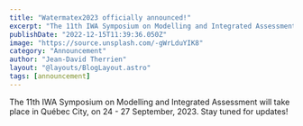 ```yaml
---
title: "Watermatex2023 officially announced!"
excerpt: "The 11th IWA Symposium on Modelling and Integrated Assessment will take place in Québec City, on 24 - 27 september, 2023. Stay tuned for updates!"
publishDate: "2022-12-15T11:39:36.050Z"
image: "https://source.unsplash.com/-gWrLduYIK8"
category: "Announcement"
author: "Jean-David Therrien"
layout: "@layouts/BlogLayout.astro"
tags: [announcement]
---
```


The 11th IWA Symposium on Modelling and Integrated Assessment will take place in Québec City, on 24 - 27 September, 2023. Stay tuned for updates!

